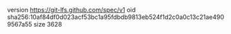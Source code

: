 version https://git-lfs.github.com/spec/v1
oid sha256:10af84df0d023acf53bc1a95fdbdb9813eb524f1d2c0a0c13c21ae4909567a55
size 3628
